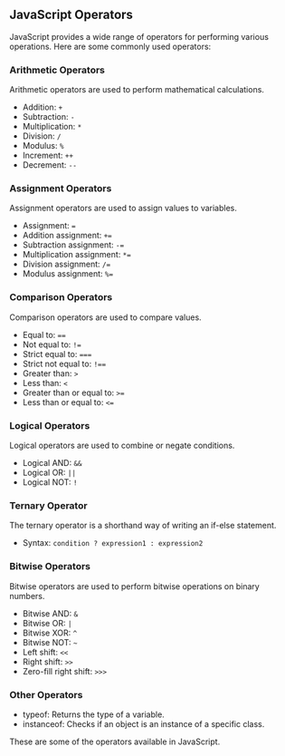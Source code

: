 ## JavaScript Operators

JavaScript provides a wide range of operators for performing various operations. Here are some commonly used operators:

### Arithmetic Operators

Arithmetic operators are used to perform mathematical calculations.

- Addition: `+`
- Subtraction: `-`
- Multiplication: `*`
- Division: `/`
- Modulus: `%`
- Increment: `++`
- Decrement: `--`

### Assignment Operators

Assignment operators are used to assign values to variables.

- Assignment: `=`
- Addition assignment: `+=`
- Subtraction assignment: `-=`
- Multiplication assignment: `*=`
- Division assignment: `/=`
- Modulus assignment: `%=`

### Comparison Operators

Comparison operators are used to compare values.

- Equal to: `==`
- Not equal to: `!=`
- Strict equal to: `===`
- Strict not equal to: `!==`
- Greater than: `>`
- Less than: `<`
- Greater than or equal to: `>=`
- Less than or equal to: `<=`

### Logical Operators

Logical operators are used to combine or negate conditions.

- Logical AND: `&&`
- Logical OR: `||`
- Logical NOT: `!`

### Ternary Operator

The ternary operator is a shorthand way of writing an if-else statement.

- Syntax: `condition ? expression1 : expression2`

### Bitwise Operators

Bitwise operators are used to perform bitwise operations on binary numbers.

- Bitwise AND: `&`
- Bitwise OR: `|`
- Bitwise XOR: `^`
- Bitwise NOT: `~`
- Left shift: `<<`
- Right shift: `>>`
- Zero-fill right shift: `>>>`

### Other Operators

- typeof: Returns the type of a variable.
- instanceof: Checks if an object is an instance of a specific class.

These are some of the operators available in JavaScript.
